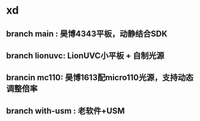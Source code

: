 # xd

## branch main : 昊博4343平板，动静结合SDK
## branch lionuvc: LionUVC小平板 + 自制光源
## brancin mc110: 昊博1613配micro110光源，支持动态调整倍率
## branch  with-usm : 老软件+USM
